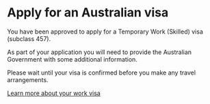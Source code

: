# Apply for an Australian visa

You have been approved to apply for a Temporary Work (Skilled) visa (subclass 457).

As part of your application you will need to provide the Australian Government with some additional information.

Please wait until your visa is confirmed before you make any travel arrangements.

[Learn more about your work visa]()
